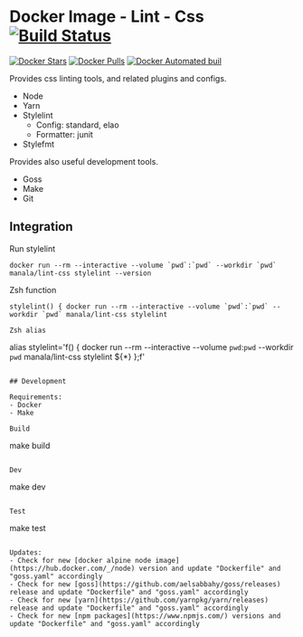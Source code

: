 # Docker Image - Lint - Css [![Build Status](https://travis-ci.org/manala/docker-image-lint-css.svg?branch=master)](https://travis-ci.org/manala/docker-image-lint-css)

[![Docker Stars](https://img.shields.io/docker/stars/manala/lint-css.svg)]()
[![Docker Pulls](https://img.shields.io/docker/pulls/manala/lint-css.svg)]()
[![Docker Automated buil](https://img.shields.io/docker/automated/manala/lint-css.svg)]()

Provides css linting tools, and related plugins and configs.

- Node
- Yarn
- Stylelint
  - Config: standard, elao
  - Formatter: junit
- Stylefmt

Provides also useful development tools.

- Goss
- Make
- Git

## Integration

Run stylelint
```
docker run --rm --interactive --volume `pwd`:`pwd` --workdir `pwd` manala/lint-css stylelint --version
```

Zsh function
```
stylelint() { docker run --rm --interactive --volume `pwd`:`pwd` --workdir `pwd` manala/lint-css stylelint

Zsh alias
```
alias stylelint='f() { docker run --rm --interactive --volume `pwd`:`pwd` --workdir `pwd` manala/lint-css stylelint ${*} };f'
```

## Development

Requirements:
- Docker
- Make

Build
```
make build
```

Dev
```
make dev
```

Test
```
make test
```

Updates:
- Check for new [docker alpine node image](https://hub.docker.com/_/node) version and update "Dockerfile" and "goss.yaml" accordingly
- Check for new [goss](https://github.com/aelsabbahy/goss/releases) release and update "Dockerfile" and "goss.yaml" accordingly
- Check for new [yarn](https://github.com/yarnpkg/yarn/releases) release and update "Dockerfile" and "goss.yaml" accordingly
- Check for new [npm packages](https://www.npmjs.com/) versions and update "Dockerfile" and "goss.yaml" accordingly
